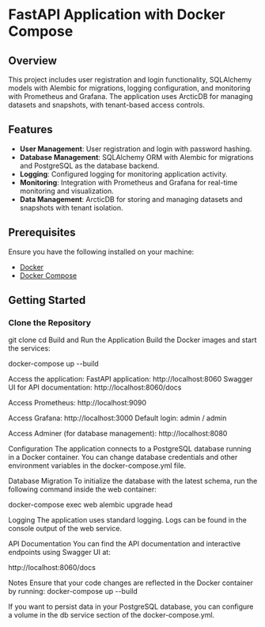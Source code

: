 # FastAPI Application with Docker Compose

## Overview

This project includes user registration and login functionality, SQLAlchemy models with Alembic for migrations, logging configuration, and monitoring with Prometheus and Grafana. The application uses ArcticDB for managing datasets and snapshots, with tenant-based access controls.

## Features

- **User Management**: User registration and login with password hashing.
- **Database Management**: SQLAlchemy ORM with Alembic for migrations and PostgreSQL as the database backend.
- **Logging**: Configured logging for monitoring application activity.
- **Monitoring**: Integration with Prometheus and Grafana for real-time monitoring and visualization.
- **Data Management**: ArcticDB for storing and managing datasets and snapshots with tenant isolation.

## Prerequisites

Ensure you have the following installed on your machine:

- [Docker](https://www.docker.com/get-started)
- [Docker Compose](https://docs.docker.com/compose/install/)

## Getting Started

### Clone the Repository

git clone <repository-url>
cd <repository-directory>
Build and Run the Application
Build the Docker images and start the services:

docker-compose up --build


Access the application:
FastAPI application: http://localhost:8060
Swagger UI for API documentation: http://localhost:8060/docs


Access Prometheus:
http://localhost:9090


Access Grafana:
http://localhost:3000
Default login: admin / admin

Access Adminer (for database management):
http://localhost:8080


Configuration
The application connects to a PostgreSQL database running in a Docker container.
You can change database credentials and other environment variables in the docker-compose.yml file.


Database Migration
To initialize the database with the latest schema, run the following command inside the web container:

docker-compose exec web alembic upgrade head


Logging
The application uses standard logging. Logs can be found in the console output of the web service.

API Documentation
You can find the API documentation and interactive endpoints using Swagger UI at:

http://localhost:8060/docs


Notes
Ensure that your code changes are reflected in the Docker container by running:
docker-compose up --build


If you want to persist data in your PostgreSQL database, you can configure a volume in the db service section of the docker-compose.yml.

